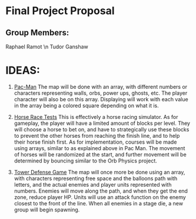 # Final Project Proposal

## Group Members:

Raphael Ramot \n
Tudor Ganshaw

# IDEAS:

1. [Pac-Man](https://www.pacman.com/en/) The map will be done with an array, with different numbers or characters representing walls, orbs, power ups, ghosts, etc. The player character will also be on this array. Displaying will work with each value in the array being a colored square depending on what it is.

2. [Horse Race Tests](https://www.youtube.com/watch?v=DcKduq72F3s) This is effectively a horse racing simulator. As for gameplay, the player will have a limited amount of blocks per level. They will choose a horse to bet on, and have to strategically use these blocks to prevent the other horses from reaching the finish line, and to help their horse finish first. As for implementation, courses will be made using arrays, similar to as explained above in Pac Man. The movement of horses will be randomized at the start, and further movement will be determined by bouncing similar to the Orb Physics project.

3. [Tower Defense Game](https://en.wikipedia.org/wiki/Tower_defense) The map will once more be done using an array, with characters representing free space and the balloons path with letters, and the actual enemies and player units represented with numbers. Enemies will move along the path, and when they get the end zone, reduce player HP. Units will use an attack function on the enemy closest to the front of the line. When all enemies in a stage die, a new group will begin spawning.
